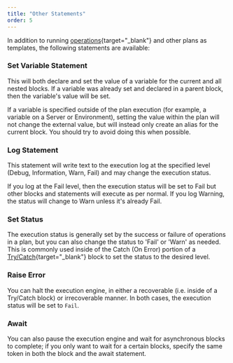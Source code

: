 ```yaml
---
title: "Other Statements"
order: 5
---
```


In addition to running [operations](/docs/executionengine/overview/executionengine-components-operations-functions){target="_blank"} and other plans as templates, the following statements are available:

### Set Variable Statement
This will both declare and set the value of a variable for the current and all nested blocks. If a variable was already set and declared in a parent block, then the variable's value will be set.

If a variable is specified outside of the plan execution (for example, a variable on a Server or Environment), setting the value within the plan will not change the external value, but will instead only create an alias for the current block. You should try to avoid doing this when possible.

### Log Statement
This statement will write text to the execution log at the specified level (Debug, Information, Warn, Fail) and may change the execution status.

If you log at the Fail level, then the execution status will be set to Fail but other blocks and statements will execute as per normal. If you log Warning, the status will change to Warn unless it's already Fail.

### Set Status
The execution status is generally set by the success or failure of operations in a plan, but you can also change the status to 'Fail' or 'Warn' as needed. This is commonly used inside of the Catch (On Error) portion of a [Try/Catch](/docs/executionengine/otterscript/statements-and-blocks/try-catch){target="_blank"} block to set the status to the desired level.

### Raise Error
You can halt the execution engine, in either a recoverable (i.e. inside of a Try/Catch block) or irrecoverable manner. In both cases, the execution status will be set to `Fail`.

### Await
You can also pause the execution engine and wait for asynchronous blocks to complete; if you only want to wait for a certain blocks, specify the same token in both the block and the await statement.